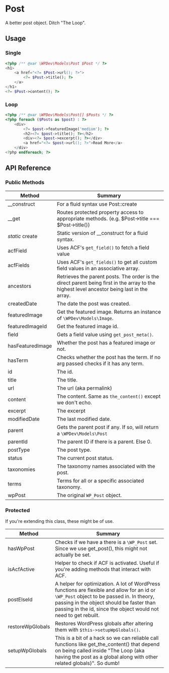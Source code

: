 # Post
A better post object. Ditch "The Loop".

## Usage
### Single
```php
<?php /** @var \WPDev\Models\Post $Post */ ?>
<h1>
	<a href="<?= $Post->url(); ?>">
		<?= $Post->title(); ?>
	</a>
</h1>
<?= $Post->content(); ?>
```

### Loop
```php
<?php /** @var \WPDev\Models\Post[] $Posts */ ?>
<?php foreach ($Posts as $post) : ?>
	<div>
		<?= $post->featuredImage('medium'); ?>
		<h2><?= $post->title(); ?></h2>
		<div><?= $post->excerpt(); ?></div>
		<a href="<?= $post->url(); ?>">Read More</a>
	</div>
<?php endforeach; ?>
```

## API Reference
### Public Methods
| Method | Summary |
| --- | --- |
| __construct | For a fluid syntax use Post::create |
| __get | Routes protected property access to appropriate methods. (e.g. $Post->title === $Post->title()) |
| *static* create | Static version of __construct for a fluid syntax. |
| acfField | Uses ACF's `get_field()` to fetch a field value |
| acfFields | Uses ACF's `get_fields()` to get all custom field values in an associative array.|
| ancestors | Retrieves the parent posts. The order is the direct parent being first in the array to the highest level ancestor being last in the array. |
| createdDate | The date the post was created. |
| featuredImage | Get the featured image. Returns an instance of `\WPDev\Models\Image`. |
| featuredImageId | Get the featured image id. |
| field | Gets a field value using `get_post_meta()`. |
| hasFeaturedImage | Whether the post has a featured image or not. |
| hasTerm | Checks whether the post has the term. If no arg passed checks if it has any term. |
| id | The id. |
| title | The title. |
| url | The url (aka permalink) |
| content | The content. Same as `the_content()` except we don't echo. |
| excerpt | The excerpt |
| modifiedDate | The last modified date. |
| parent | Gets the parent post if any. If so, will return a `\WPDev\Models\Post` |
| parentId | The parent ID if there is a parent. Else 0. |
| postType | The post type. |
| status | The current post status. |
| taxonomies | The taxonomy names associated with the post. |
| terms | Terms for all or a specific associated taxonomy. |
| wpPost | The original `WP_Post` object. |

### Protected
If you're extending this class, these might be of use. 

| Method | Summary |
| --- | --- |
| hasWpPost | Checks if we have a there is a `\WP_Post` set. Since we use get_post(), this might not actually be set. |
| isAcfActive | Helper to check if ACF is activated. Useful if you're adding methods that interact with ACF. |
| postElseId | A helper for optimization. A lot of WordPress functions are flexible and allow for an id or `\WP_Post` object to be passed in. In theory, passing in the object should be faster than passing in the id, since the object would not need to get rebuilt. |
| restoreWpGlobals | Restores WordPress globals after altering them with `$this->setupWpGlobals()`. |
| setupWpGlobals | This is a bit of a hack so we can reliable call functions like get_the_content() that depend on being called inside "The Loop (aka having the post as a global along with other related globals)". So dumb! |



